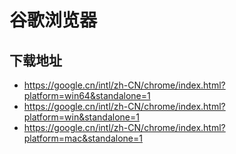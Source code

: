 # 谷歌浏览器
## 下载地址
- https://google.cn/intl/zh-CN/chrome/index.html?platform=win64&standalone=1
- https://google.cn/intl/zh-CN/chrome/index.html?platform=win&standalone=1
- https://google.cn/intl/zh-CN/chrome/index.html?platform=mac&standalone=1